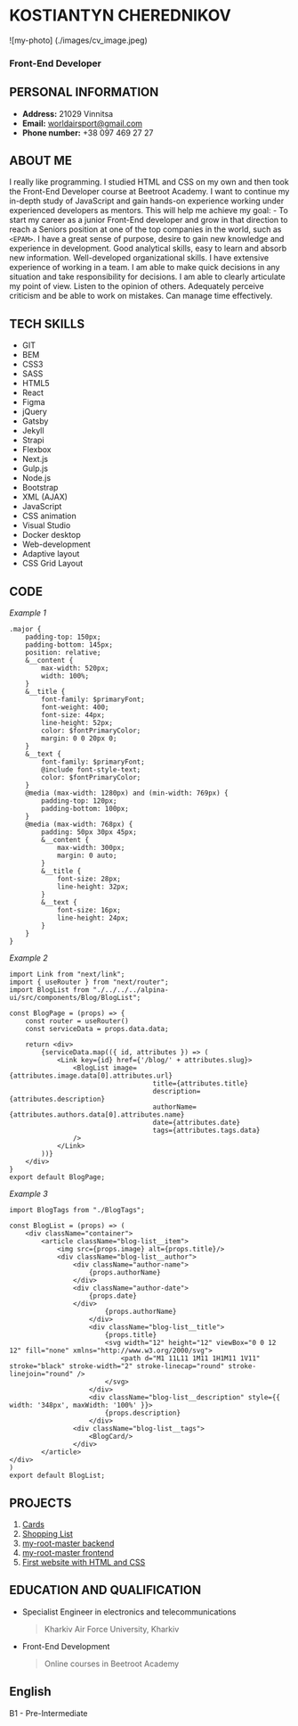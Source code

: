 # KOSTIANTYN CHEREDNIKOV
![my-photo] (./images/cv_image.jpeg)
### Front-End Developer

## PERSONAL INFORMATION
* **Address:** 21029 Vinnitsa
* **Email:** worldairsport@gmail.com
* **Phone number:** +38 097 469 27 27

## ABOUT ME
I really like programming.
I studied HTML and CSS on my own and then took the Front-End Developer course at Beetroot Academy.
I want to continue my in-depth study of JavaScript and gain hands-on experience working under experienced developers as mentors. 
This will help me achieve my goal: - To start my career as a junior Front-End developer and grow in that direction to reach a Seniors position at one of the top companies in the world, such as `<EPAM>`.
I have a great sense of purpose, desire to gain new knowledge and experience in development. 
Good analytical skills, easy to learn and absorb new information. 
Well-developed organizational skills.
I have extensive experience of working in a team.
I am able to make quick decisions in any situation and take responsibility for decisions.
I am able to clearly articulate my point of view.
Listen to the opinion of others.
Adequately perceive criticism and be able to work on mistakes. 
Can manage time effectively.

## TECH SKILLS
* GIT
* BEM
* CSS3
* SASS
* HTML5
* React
* Figma
* jQuery
* Gatsby
* Jekyll
* Strapi
* Flexbox
* Next.js
* Gulp.js
* Node.js
* Bootstrap
* XML (AJAX)
* JavaScript
* CSS animation
* Visual Studio
* Docker desktop
* Web-development
* Adaptive layout
* СSS Grid Layout

## CODE

*Example 1*

```
.major {
    padding-top: 150px;
    padding-bottom: 145px;
    position: relative;
    &__content {
        max-width: 520px;
        width: 100%;
    }
    &__title {
        font-family: $primaryFont;
        font-weight: 400;
        font-size: 44px;
        line-height: 52px;
        color: $fontPrimaryColor;
        margin: 0 0 20px 0;
    }
    &__text {
        font-family: $primaryFont;
        @include font-style-text;
        color: $fontPrimaryColor;
    }
    @media (max-width: 1280px) and (min-width: 769px) {
        padding-top: 120px;
        padding-bottom: 100px;
    }
    @media (max-width: 768px) {
        padding: 50px 30px 45px;
        &__content {
            max-width: 300px;
            margin: 0 auto;
        }
        &__title {
            font-size: 28px;
            line-height: 32px;
        }
        &__text { 
            font-size: 16px;
            line-height: 24px;
        }
    }
}
```

*Example 2*

```
import Link from "next/link";
import { useRouter } from "next/router";
import BlogList from "./../../../alpina-ui/src/components/Blog/BlogList";

const BlogPage = (props) => {
	const router = useRouter()
	const serviceData = props.data.data;

	return <div>
		{serviceData.map(({ id, attributes }) => (
			<Link key={id} href={'/blog/' + attributes.slug}>
				<BlogList image={attributes.image.data[0].attributes.url} 
									title={attributes.title} 
									description={attributes.description} 
									authorName={attributes.authors.data[0].attributes.name}
									date={attributes.date}
									tags={attributes.tags.data}
				/>
			</Link>
		))}
	</div>
}
export default BlogPage;
```

*Example 3*

```
import BlogTags from "./BlogTags";

const BlogList = (props) => (
	<div className="container">
		<article className="blog-list__item">
			<img src={props.image} alt={props.title}/>
			<div className="blog-list__author">
				<div className="author-name">
					{props.authorName}
				</div>
				<div className="author-date">
					{props.date}
				</div>
						{props.authorName}
					</div>
					<div className="blog-list__title">
						{props.title}
						<svg width="12" height="12" viewBox="0 0 12 12" fill="none" xmlns="http://www.w3.org/2000/svg">
							<path d="M1 11L11 1M11 1H1M11 1V11" stroke="black" stroke-width="2" stroke-linecap="round" stroke-linejoin="round" />
						</svg>
					</div>
					<div className="blog-list__description" style={{ width: '348px', maxWidth: '100%' }}>
						{props.description}
					</div>
				<div className="blog-list__tags">
					<BlogCard/>
				</div>
		</article>
</div>
)
export default BlogList;
```

## PROJECTS
1. [Cards](https://kostiantyn-cherednikov.netlify.app/cards/index.html)
2. [Shopping List](https://kostiantyn-cherednikov.netlify.app/lesson_7/index.html)
3. [my-root-master backend](https://github.com/Wokinderech69/my-root-master_backend.git)
4. [my-root-master frontend](https://github.com/Wokinderech69/my-root-master_frontend.git)
5. [First website with HTML and CSS](https://kostiantyn-cherednikov.netlify.app/lesson_13/index.html)

## EDUCATION AND QUALIFICATION
* Specialist Engineer in electronics and telecommunications
	> Kharkiv Air Force University, Kharkiv
* Front-End Development 
	> Online courses in Beetroot Academy

## English
B1 - Pre-Intermediate